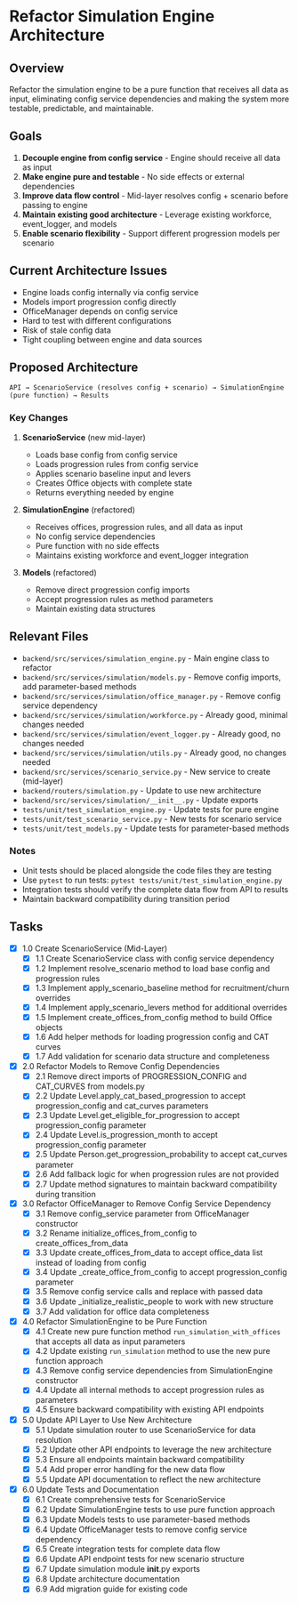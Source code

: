 # Refactor Simulation Engine Architecture

## Overview

Refactor the simulation engine to be a pure function that receives all data as input, eliminating config service dependencies and making the system more testable, predictable, and maintainable.

## Goals

1. **Decouple engine from config service** - Engine should receive all data as input
2. **Make engine pure and testable** - No side effects or external dependencies
3. **Improve data flow control** - Mid-layer resolves config + scenario before passing to engine
4. **Maintain existing good architecture** - Leverage existing workforce, event_logger, and models
5. **Enable scenario flexibility** - Support different progression models per scenario

## Current Architecture Issues

- Engine loads config internally via config service
- Models import progression config directly
- OfficeManager depends on config service
- Hard to test with different configurations
- Risk of stale config data
- Tight coupling between engine and data sources

## Proposed Architecture

```
API → ScenarioService (resolves config + scenario) → SimulationEngine (pure function) → Results
```

### Key Changes

1. **ScenarioService** (new mid-layer)
   - Loads base config from config service
   - Loads progression rules from config service
   - Applies scenario baseline input and levers
   - Creates Office objects with complete state
   - Returns everything needed by engine

2. **SimulationEngine** (refactored)
   - Receives offices, progression rules, and all data as input
   - No config service dependencies
   - Pure function with no side effects
   - Maintains existing workforce and event_logger integration

3. **Models** (refactored)
   - Remove direct progression config imports
   - Accept progression rules as method parameters
   - Maintain existing data structures

## Relevant Files

- `backend/src/services/simulation_engine.py` - Main engine class to refactor
- `backend/src/services/simulation/models.py` - Remove config imports, add parameter-based methods
- `backend/src/services/simulation/office_manager.py` - Remove config service dependency
- `backend/src/services/simulation/workforce.py` - Already good, minimal changes needed
- `backend/src/services/simulation/event_logger.py` - Already good, no changes needed
- `backend/src/services/simulation/utils.py` - Already good, no changes needed
- `backend/src/services/scenario_service.py` - New service to create (mid-layer)
- `backend/routers/simulation.py` - Update to use new architecture
- `backend/src/services/simulation/__init__.py` - Update exports
- `tests/unit/test_simulation_engine.py` - Update tests for pure engine
- `tests/unit/test_scenario_service.py` - New tests for scenario service
- `tests/unit/test_models.py` - Update tests for parameter-based methods

### Notes

- Unit tests should be placed alongside the code files they are testing
- Use `pytest` to run tests: `pytest tests/unit/test_simulation_engine.py`
- Integration tests should verify the complete data flow from API to results
- Maintain backward compatibility during transition period

## Tasks

- [x] 1.0 Create ScenarioService (Mid-Layer)
  - [x] 1.1 Create ScenarioService class with config service dependency
  - [x] 1.2 Implement resolve_scenario method to load base config and progression rules
  - [x] 1.3 Implement apply_scenario_baseline method for recruitment/churn overrides
  - [x] 1.4 Implement apply_scenario_levers method for additional overrides
  - [x] 1.5 Implement create_offices_from_config method to build Office objects
  - [x] 1.6 Add helper methods for loading progression config and CAT curves
  - [x] 1.7 Add validation for scenario data structure and completeness
- [x] 2.0 Refactor Models to Remove Config Dependencies
  - [x] 2.1 Remove direct imports of PROGRESSION_CONFIG and CAT_CURVES from models.py
  - [x] 2.2 Update Level.apply_cat_based_progression to accept progression_config and cat_curves parameters
  - [x] 2.3 Update Level.get_eligible_for_progression to accept progression_config parameter
  - [x] 2.4 Update Level.is_progression_month to accept progression_config parameter
  - [x] 2.5 Update Person.get_progression_probability to accept cat_curves parameter
  - [x] 2.6 Add fallback logic for when progression rules are not provided
  - [x] 2.7 Update method signatures to maintain backward compatibility during transition
- [x] 3.0 Refactor OfficeManager to Remove Config Service Dependency
  - [x] 3.1 Remove config_service parameter from OfficeManager constructor
  - [x] 3.2 Rename initialize_offices_from_config to create_offices_from_data
  - [x] 3.3 Update create_offices_from_data to accept office_data list instead of loading from config
  - [x] 3.4 Update _create_office_from_config to accept progression_config parameter
  - [x] 3.5 Remove config service calls and replace with passed data
  - [x] 3.6 Update _initialize_realistic_people to work with new structure
  - [x] 3.7 Add validation for office data completeness
- [x] 4.0 Refactor SimulationEngine to be Pure Function
  - [x] 4.1 Create new pure function method `run_simulation_with_offices` that accepts all data as input parameters
  - [x] 4.2 Update existing `run_simulation` method to use the new pure function approach
  - [x] 4.3 Remove config service dependencies from SimulationEngine constructor
  - [x] 4.4 Update all internal methods to accept progression rules as parameters
  - [x] 4.5 Ensure backward compatibility with existing API endpoints
- [x] 5.0 Update API Layer to Use New Architecture
  - [x] 5.1 Update simulation router to use ScenarioService for data resolution
  - [x] 5.2 Update other API endpoints to leverage the new architecture
  - [x] 5.3 Ensure all endpoints maintain backward compatibility
  - [x] 5.4 Add proper error handling for the new data flow
  - [x] 5.5 Update API documentation to reflect the new architecture
- [x] 6.0 Update Tests and Documentation
  - [x] 6.1 Create comprehensive tests for ScenarioService
  - [x] 6.2 Update SimulationEngine tests to use pure function approach
  - [x] 6.3 Update Models tests to use parameter-based methods
  - [x] 6.4 Update OfficeManager tests to remove config service dependency
  - [x] 6.5 Create integration tests for complete data flow
  - [x] 6.6 Update API endpoint tests for new scenario structure
  - [x] 6.7 Update simulation module __init__.py exports
  - [x] 6.8 Update architecture documentation
  - [x] 6.9 Add migration guide for existing code 